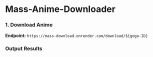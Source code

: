 # Mass-Anime-Downloader

### 1. Download Anime

**Endpoint:** `https://mass-download.onrender.com/download/${gogo-ID}`

### Output Results
